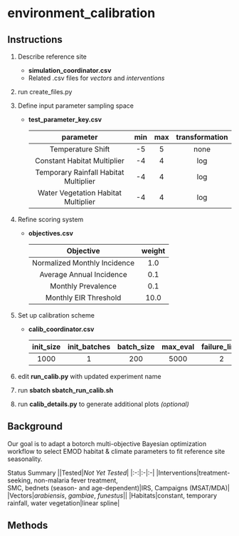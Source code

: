 # environment_calibration

## Instructions


1. Describe reference site
    * **simulation_coordinator.csv**
    * Related .csv files for *vectors* and *interventions*
      
2. run create_files.py      

3. Define input parameter sampling space  
    * **test_parameter_key.csv**
    
        | parameter | min | max | transformation |
        |:---------:|:---:|:---:|:--------------:|
        | Temperature Shift | -5 | 5 | none |
        | Constant Habitat Multiplier | -4 | 4 | log |
        | Temporary Rainfall Habitat Multiplier | -4 | 4 | log |
        | Water Vegetation Habitat Multiplier | -4 | 4 | log |
      
4. Refine scoring system
    * **objectives.csv**
      
        | Objective | weight | 
        |:---------:|:------:|
        | Normalized Monthly Incidence | 1.0 | 
        | Average Annual Incidence | 0.1 | 
        | Monthly Prevalence | 0.1 | 
        | Monthly EIR Threshold | 10.0 |

5. Set up calibration scheme
     * **calib_coordinator.csv**
       
        | init_size | init_batches | batch_size | max_eval | failure_limit |
        |:---------:|:------------:|:----------:|:--------:|:--------------:|
        | 1000 | 1 | 200 | 5000 | 2 |

6. edit **run_calib.py** with updated experiment name

7. run **sbatch sbatch_run_calib.sh**

8. run **calib_details.py** to generate additional plots *(optional)*

## Background

Our goal is to adapt a botorch multi-objective Bayesian optimization workflow to select EMOD habitat & climate parameters to fit reference site seasonality.

Status Summary
||Tested|*Not Yet Tested*|
|:-:|:-|:-|
|Interventions|treatment-seeking, non-malaria fever treatment,<br>SMC, bednets (season- and age-dependent)|IRS, Campaigns (MSAT/MDA)|
|Vectors|*arabiensis*, *gambiae*, *funestus*||
|Habitats|constant, temporary rainfall, water vegetation|linear spline|


## Methods





